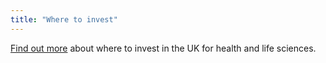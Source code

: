 ```yaml
---
title: "Where to invest"
---
```

[Find out more](/int/industries/health-and-life/health-and-life-in-the-uk/) about where to invest in the UK for health and life sciences.